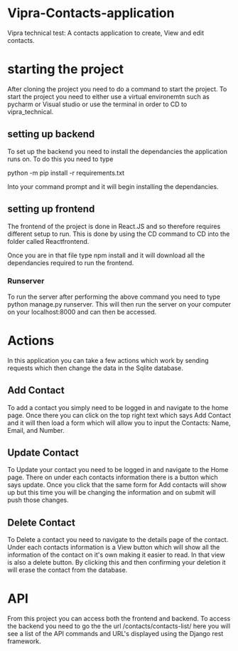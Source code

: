 # Vipra-Contacts-application
Vipra technical test: A contacts application to create, View and edit contacts.

# starting the project

After cloning the project you need to do a command to start the project. To start the project you need to either use a virtual environemtn such as pycharm or Visual studio or use the terminal in order to CD to vipra_technical. 

## setting up backend

To set up the backend you need to install the dependancies the application runs on. To do this you need to type 

python -m pip install -r requirements.txt

Into your command prompt and it will begin installing the dependancies. 

## setting up frontend

The frontend of the project is done in React.JS and so therefore requires different setup to run. This is done by using the CD command to CD into the folder called Reactfrontend. 

Once you are in that file type npm install and it will download all the dependancies required to run the frontend.

### Runserver

To run the server after performing the above command you need to type python manage.py runserver. This will then run the server on your computer on your localhost:8000 and can then be accessed. 

# Actions

In this application you can take a few actions which work by sending requests which then change the data in the Sqlite database. 

## Add Contact

To add a contact you simply need to be logged in and navigate to the home page. Once there you can click on the top right text which says Add Contact and it will then load a form which will allow you to input the Contacts:
Name, Email, and Number.

## Update Contact

To Update your contact you need to be logged in and navigate to the Home page. There on under each contacts information there is a button which says update. Once you click that the same form for Add contacts will show up but this time you will be changing the information and on submit will push those changes.

## Delete Contact

To Delete a contact you need to navigate to the details page of the contact. Under each contacts information is a View button which will show all the information of the contact on it's own making it easier to read. In that view is also a delete button. By clicking this and then confirming your deletion it will erase the contact from the database.

# API 

From this project you can access both the frontend and backend. To access the backend you need to go the the url /contacts/contacts-list/ here you will see a list of the API commands and URL's displayed using the Django rest framework. 

